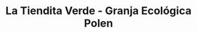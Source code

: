 ---
title: "La Tiendita Verde - Granja Ecológica Polen"
url: /quillacollo/la-tiendita-verde-granja-ecologica-polen/
shop: Hofladen
---